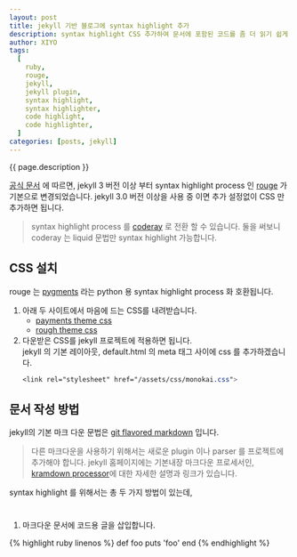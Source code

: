 ```yaml
---
layout: post
title: jekyll 기반 블로그에 syntax highlight 추가
description: syntax highlight CSS 추가하여 문서에 포함된 코드를 좀 더 읽기 쉽게 합니다.
author: XIYO
tags:
  [
    ruby,
    rouge,
    jekyll,
    jekyll plugin,
    syntax highlight,
    syntax highlighter,
    code highlight,
    code highlighter,
  ]
categories: [posts, jekyll]
---
```


{{ page.description }}

[공식 문서] 에 따르면, jekyll 3 버전 이상 부터 syntax highlight process 인 [rouge] 가 기본으로 변경되었습니다.
jekyll 3.0 버전 이상을 사용 중 이면 추가 설정없이 CSS 만 추가하면 됩니다.

> syntax highlight process 를 [coderay] 로 전환 할 수 있습니다. 둘을 써보니 coderay 는 liquid 문법만 syntax highlight 가능합니다.

## CSS 설치

rouge 는 [pygments] 라는 python 용 syntax highlight process 화 호환됩니다.

1. 아래 두 사이트에서 마음에 드는 CSS를 내려받습니다.
   - [payments theme css]
   - [rough theme css]
2. 다운받은 CSS를 jekyll 프로젝트에 적용하면 됩니다.  
   jekyll 의 기본 레이아웃, default.html 의 meta 태그 사이에 css 를 추가하겠습니다.
   ```css
   <link rel="stylesheet" href="/assets/css/monokai.css">
   ```

## 문서 작성 방법

jekyll의 기본 마크 다운 문법은 [git flavored markdown] 입니다.

> 다른 마크다운을 사용하기 위해서는 새로운 plugin 이나 parser 를 프로젝트에 추가해야 합니다. jekyll 홈페이지에는 기본내장 마크다운 프로세서인, [kramdown processor]에 대한 자세한 설명과 링크가 있습니다.

syntax highlight 를 위해서는 총 두 가지 방법이 있는데,

#

1. 마크다운 문서에 코드용 글을 삽입합니다.

{% highlight ruby linenos %}
def foo
puts 'foo'
end
{% endhighlight %}

[pygments]: https://pygments.org
[kramdown processor]: https://github.github.com/gfm
[git flavored markdown]: https://github.github.com/gfm
[coderay]: https://jekyllrb.com/docs/configuration/markdown/#syntax-highlighting-coderay
[rouge]: https://github.com/rouge-ruby/rouge
[공식 문서]: https://jekyllrb.com/docs/liquid/tags/#code-snippet-highlighting
[Sunil Sarolkar]: https://spsarolkar.github.io
[rough theme css]: https://spsarolkar.github.io/rouge-theme-preview
[payments theme css]: https://jwarby.github.io/jekyll-pygments-themes/languages/ruby.html
[jekll rough]: https://jekyllrb.com/docs/liquid/tags/#code-snippet-highlighting
